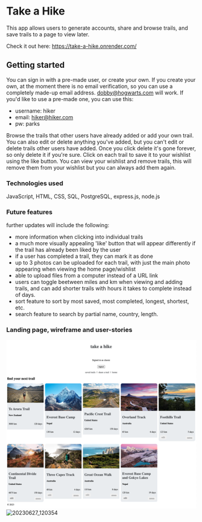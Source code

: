 # Take a Hike

This app allows users to generate accounts, share and browse trails, and save trails to a page to view later.

Check it out here: https://take-a-hike.onrender.com/


## Getting started

You can sign in with a pre-made user, or create your own. If you create your own, at the moment there is no email verification, so you can use a completely made-up email address. dobby@hogwarts.com will work. If you'd like to use a pre-made one, you can use this:
 - username: hiker
 - email: hiker@hiker.com
 - pw: parks

Browse the trails that other users have already added or add your own trail. You can also edit or delete anything you've added, but you can't edit or delete trails other users have added.
Once you click delete it's gone forever, so only delete it if you're sure.
Click on each trail to save it to your wishlist using the like button. You can view your wishlist and remove trails, this will remove them from your wishlist but you can always add them again.


### Technologies used

JavaScript, HTML, CSS, SQL, PostgreSQL, express.js, node.js


### Future features
further updates will include the following:
- more information when clicking into individual trails
- a much more visually appealing 'like' button that will appear differently if the trail has already been liked by the user
- if a user has completed a trail, they can mark it as done
- up to 3 photos can be uploaded for each trail, with just the main photo appearing when viewing the home page/wishlist
- able to upload files from a computer instead of a URL link
- users can toggle beetween miles and km when viewing and adding trails, and can add shorter trails with hours it takes to complete instead of days.
- sort feature to sort by most saved, most completed, longest, shortest, etc.
- search feature to search by partial name, country, length.


### Landing page, wireframe and user-stories

![Alt text](<images/landing page.png>)
![20230627_120354](https://github.com/canvas-tcg/take-a-hike/assets/134120647/cc7c8d24-5c04-4f5d-97fc-9648e5381046)

